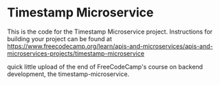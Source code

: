 # Timestamp Microservice

This is the code for the Timestamp Microservice project. Instructions for building your project can be found at https://www.freecodecamp.org/learn/apis-and-microservices/apis-and-microservices-projects/timestamp-microservice

quick little upload of the end of FreeCodeCamp's course on backend development, the timestamp-microservice.
